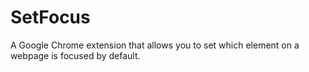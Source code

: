 # SetFocus
A Google Chrome extension that allows you to set which element on a webpage is focused by default.
